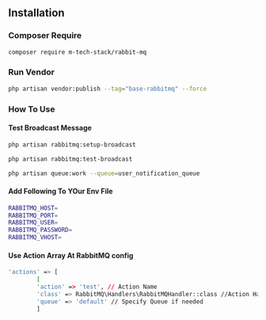 ## Installation

### Composer Require
``` bash
composer require m-tech-stack/rabbit-mq
```
### Run Vendor
``` bash
php artisan vendor:publish --tag="base-rabbitmq" --force
```

### How To Use

#### Test Broadcast Message
``` bash
php artisan rabbitmq:setup-broadcast
```
``` bash
php artisan rabbitmq:test-broadcast 
```
``` bash
php artisan queue:work --queue=user_notification_queue
```

#### Add Following To YOur Env File
``` bash
RABBITMQ_HOST=
RABBITMQ_PORT=
RABBITMQ_USER=
RABBITMQ_PASSWORD=
RABBITMQ_VHOST=
```
#### Use Action Array At RabbitMQ config 
``` bash
'actions' => [
        [
        'action' => 'test', // Action Name
        'class' => RabbitMQ\Handlers\RabbitMQHandler::class //Action Handler
        'queue' => 'default' // Specify Queue if needed
        ]  
```
